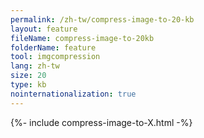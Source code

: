 ```yaml
---
permalink: /zh-tw/compress-image-to-20-kb
layout: feature
fileName: compress-image-to-20kb
folderName: feature
tool: imgcompression
lang: zh-tw
size: 20
type: kb
nointernationalization: true
---
```

{%- include compress-image-to-X.html -%}
      